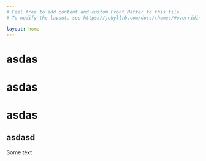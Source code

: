 ```yaml
---
# Feel free to add content and custom Front Matter to this file.
# To modify the layout, see https://jekyllrb.com/docs/themes/#overriding-theme-defaults

layout: home
---
```


<h1>asdas</h1>
<h1>asdas</h1>
<h1>asdas</h1>
<h2>asdasd</h2>
<p>Some text</p>
